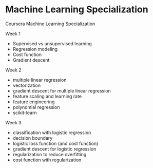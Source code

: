 # Machine Learning Specialization
Coursera Machine Learning Specialization


Week 1
- Supervised vs unsupervised learning
- Regression modeling
- Cost function
- Gradient descent

Week 2
- multiple linear regression
- vectorization
- gradient descent for multiple linear regression
- feature scaling and learning rate
- feature engineering
- polynomial regression
- scikit-learn

Week 3
- classification with logistic regression
- decision boundary
- logistic loss function (and cost function)
- gradient descent for logistic regression
- regularization to reduce overfitting
- cost function with regularization
